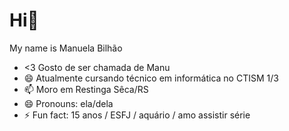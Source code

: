 # Hi👋
My name is Manuela Bilhão



- <3 Gosto de ser chamada de Manu
- 😄 Atualmente cursando técnico em informática no CTISM  1/3
- 📫 Moro em Restinga Sêca/RS
- 😄 Pronouns: ela/dela
- ⚡ Fun fact: 15 anos / ESFJ / aquário / amo assistir série


